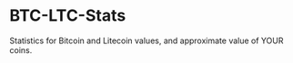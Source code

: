 BTC-LTC-Stats
=============

Statistics for Bitcoin and Litecoin values, and approximate value of YOUR coins.
